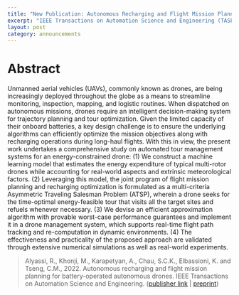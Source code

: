 ```yaml
---
title: "New Publication: Autonomous Recharging and Flight Mission Planning for Battery-Operated Autonomous Drones"
excerpt: "IEEE Transactions on Automation Science and Engineering (TASE)"
layout: post
category: announcements
---
```



# Abstract
Unmanned aerial vehicles (UAVs), commonly known as drones, are being increasingly deployed throughout the globe as a means to streamline monitoring, inspection, mapping, and logistic routines. When dispatched on autonomous missions, drones require an intelligent decision-making system for trajectory planning and tour optimization. Given the limited capacity of their onboard batteries, a key design challenge is to ensure the underlying algorithms can efficiently optimize the mission objectives along with recharging operations during long-haul flights. With this in view, the present work undertakes a comprehensive study on automated tour management systems for an energy-constrained drone: (1) We construct a machine learning model that estimates the energy expenditure of typical multi-rotor drones while accounting for real-world aspects and extrinsic meteorological factors. (2) Leveraging this model, the joint program of flight mission planning and recharging optimization is formulated as a multi-criteria Asymmetric Traveling Salesman Problem (ATSP), wherein a drone seeks for the time-optimal energy-feasible tour that visits all the target sites and refuels whenever necessary. (3) We devise an efficient approximation algorithm with provable worst-case performance guarantees and implement it in a drone management system, which supports real-time flight path tracking and re-computation in dynamic environments. (4) The effectiveness and practicality of the proposed approach are validated through extensive numerical simulations as well as real-world experiments.

>Alyassi, R., Khonji, M., Karapetyan, A., Chau, S.C.K., Elbassioni, K. and Tseng, C.M., 2022. Autonomous recharging and flight mission planning for battery-operated autonomous drones. IEEE Transactions on Automation Science and Engineering.
([publisher link](https://ieeexplore.ieee.org/abstract/document/9779119) \| [preprint](https://arxiv.org/pdf/1703.10049))

